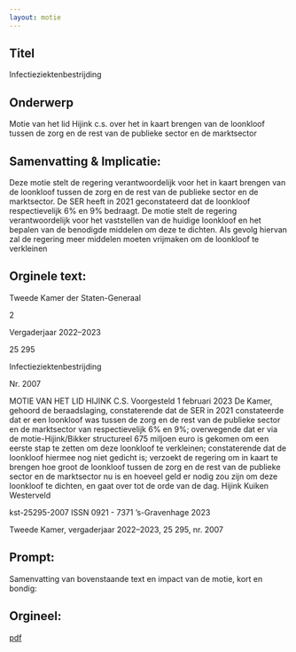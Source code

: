 ```yaml
---
layout: motie
---
```

## Titel
Infectieziektenbestrijding
## Onderwerp
Motie van het lid Hijink c.s. over het in kaart brengen van de loonkloof tussen de zorg en de rest van de publieke sector en de marktsector
## Samenvatting & Implicatie:

Deze motie stelt de regering verantwoordelijk voor het in kaart brengen van de loonkloof tussen de zorg en de rest van de publieke sector en de marktsector. De SER heeft in 2021 geconstateerd dat de loonkloof respectievelijk 6% en 9% bedraagt. De motie stelt de regering verantwoordelijk voor het vaststellen van de huidige loonkloof en het bepalen van de benodigde middelen om deze te dichten. Als gevolg hiervan zal de regering meer middelen moeten vrijmaken om de loonkloof te verkleinen
## Orginele text:


Tweede Kamer der Staten-Generaal

2

Vergaderjaar 2022–2023

25 295

Infectieziektenbestrijding

Nr. 2007

MOTIE VAN HET LID HIJINK C.S.
Voorgesteld 1 februari 2023
De Kamer,
gehoord de beraadslaging,
constaterende dat de SER in 2021 constateerde dat er een loonkloof was
tussen de zorg en de rest van de publieke sector en de marktsector van
respectievelijk 6% en 9%;
overwegende dat er via de motie-Hijink/Bikker structureel 675 miljoen
euro is gekomen om een eerste stap te zetten om deze loonkloof te
verkleinen;
constaterende dat de loonkloof hiermee nog niet gedicht is;
verzoekt de regering om in kaart te brengen hoe groot de loonkloof tussen
de zorg en de rest van de publieke sector en de marktsector nu is en
hoeveel geld er nodig zou zijn om deze loonkloof te dichten,
en gaat over tot de orde van de dag.
Hijink
Kuiken
Westerveld

kst-25295-2007
ISSN 0921 - 7371
’s-Gravenhage 2023

Tweede Kamer, vergaderjaar 2022–2023, 25 295, nr. 2007


## Prompt:
Samenvatting van bovenstaande text en impact van de motie, kort en bondig:

## Orgineel:
[pdf](https://gegevensmagazijn.tweedekamer.nl/OData/v4/2.0/Document(7fc763b3-8467-405e-90f4-c4a10a861e26)/resource)
